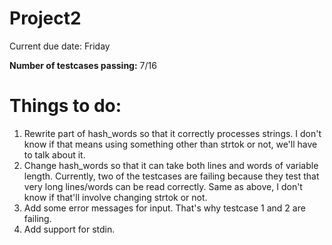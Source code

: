 # Project2

Current due date: Friday

**Number of testcases passing:** 7/16

# Things to do:
1. Rewrite part of hash_words so that it correctly processes strings. I don't know if that means using something other than strtok or not, we'll have to talk about it.
2. Change hash_words so that it can take both lines and words of variable length. Currently, two of the testcases are failing because they test that very long lines/words can be read correctly. Same as above, I don't know if that'll involve changing strtok or not.
3. Add some error messages for input. That's why testcase 1 and 2 are failing.
4. Add support for stdin.

